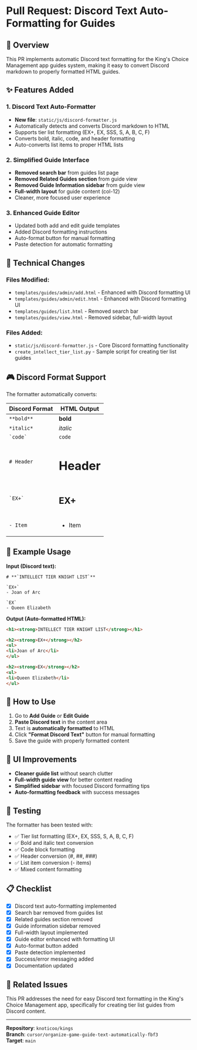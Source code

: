 # Pull Request: Discord Text Auto-Formatting for Guides

## 🎯 Overview
This PR implements automatic Discord text formatting for the King's Choice Management app guides system, making it easy to convert Discord markdown to properly formatted HTML guides.

## ✨ Features Added

### 1. Discord Text Auto-Formatter
- **New file**: `static/js/discord-formatter.js`
- Automatically detects and converts Discord markdown to HTML
- Supports tier list formatting (EX+, EX, SSS, S, A, B, C, F)
- Converts bold, italic, code, and header formatting
- Auto-converts list items to proper HTML lists

### 2. Simplified Guide Interface
- **Removed search bar** from guides list page
- **Removed Related Guides section** from guide view
- **Removed Guide Information sidebar** from guide view
- **Full-width layout** for guide content (col-12)
- Cleaner, more focused user experience

### 3. Enhanced Guide Editor
- Updated both add and edit guide templates
- Added Discord formatting instructions
- Auto-format button for manual formatting
- Paste detection for automatic formatting

## 🔧 Technical Changes

### Files Modified:
- `templates/guides/admin/add.html` - Enhanced with Discord formatting UI
- `templates/guides/admin/edit.html` - Enhanced with Discord formatting UI  
- `templates/guides/list.html` - Removed search bar
- `templates/guides/view.html` - Removed sidebar, full-width layout

### Files Added:
- `static/js/discord-formatter.js` - Core Discord formatting functionality
- `create_intellect_tier_list.py` - Sample script for creating tier list guides

## 🎮 Discord Format Support

The formatter automatically converts:

| Discord Format | HTML Output |
|----------------|-------------|
| `**bold**` | **bold** |
| `*italic*` | *italic* |
| `` `code` `` | `code` |
| `# Header` | <h1>Header</h1> |
| `` `EX+` `` | <h2>**EX+**</h2> |
| `- Item` | <ul><li>Item</li></ul> |

## 📝 Example Usage

**Input (Discord text):**
```
# **`INTELLECT TIER KNIGHT LIST`**

`EX+`
- Joan of Arc

`EX`  
- Queen Elizabeth
```

**Output (Auto-formatted HTML):**
```html
<h1><strong>INTELLECT TIER KNIGHT LIST</strong></h1>

<h2><strong>EX+</strong></h2>
<ul>
<li>Joan of Arc</li>
</ul>

<h2><strong>EX</strong></h2>
<ul>
<li>Queen Elizabeth</li>
</ul>
```

## 🚀 How to Use

1. Go to **Add Guide** or **Edit Guide**
2. **Paste Discord text** in the content area
3. Text is **automatically formatted** to HTML
4. Click **"Format Discord Text"** button for manual formatting
5. Save the guide with properly formatted content

## 🎨 UI Improvements

- **Cleaner guide list** without search clutter
- **Full-width guide view** for better content reading
- **Simplified sidebar** with focused Discord formatting tips
- **Auto-formatting feedback** with success messages

## 🧪 Testing

The formatter has been tested with:
- ✅ Tier list formatting (EX+, EX, SSS, S, A, B, C, F)
- ✅ Bold and italic text conversion
- ✅ Code block formatting
- ✅ Header conversion (#, ##, ###)
- ✅ List item conversion (- items)
- ✅ Mixed content formatting

## 📋 Checklist

- [x] Discord text auto-formatting implemented
- [x] Search bar removed from guides list
- [x] Related guides section removed
- [x] Guide information sidebar removed
- [x] Full-width layout implemented
- [x] Guide editor enhanced with formatting UI
- [x] Auto-format button added
- [x] Paste detection implemented
- [x] Success/error messaging added
- [x] Documentation updated

## 🔗 Related Issues

This PR addresses the need for easy Discord text formatting in the King's Choice Management app, specifically for creating tier list guides from Discord content.

---

**Repository**: `knoticoo/kings`  
**Branch**: `cursor/organize-game-guide-text-automatically-fbf3`  
**Target**: `main`